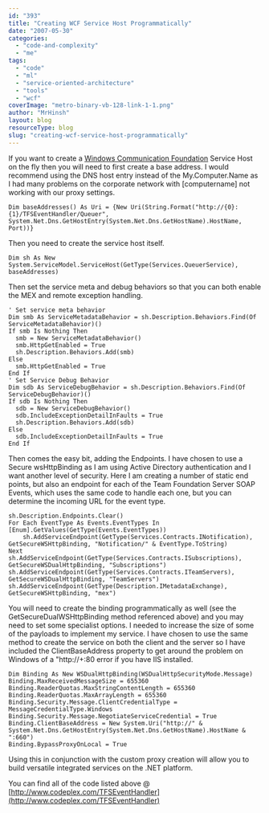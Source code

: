 ```yaml
---
id: "393"
title: "Creating WCF Service Host Programmatically"
date: "2007-05-30"
categories:
  - "code-and-complexity"
  - "me"
tags:
  - "code"
  - "ml"
  - "service-oriented-architecture"
  - "tools"
  - "wcf"
coverImage: "metro-binary-vb-128-link-1-1.png"
author: "MrHinsh"
layout: blog
resourceType: blog
slug: "creating-wcf-service-host-programmatically"
---
```


If you want to create a [Windows Communication Foundation](http://wcf.netfx3.com "Windows Communication Foundation") Service Host on the fly then you will need to first create a base address. I would recommend using the DNS host entry instead of the My.Computer.Name as I had many problems on the corporate network with \[computername\] not working with our proxy settings.

```
Dim baseAddresses() As Uri = {New Uri(String.Format("http://{0}:{1}/TFSEventHandler/Queuer", System.Net.Dns.GetHostEntry(System.Net.Dns.GetHostName).HostName, Port))}
```

Then you need to create the service host itself.

```
Dim sh As New System.ServiceModel.ServiceHost(GetType(Services.QueuerService), baseAddresses)
```

Then set the service meta and debug behaviors so that you can both enable the MEX and remote exception handling.

```
' Set service meta behavior
Dim smb As ServiceMetadataBehavior = sh.Description.Behaviors.Find(Of ServiceMetadataBehavior)()
If smb Is Nothing Then
  smb = New ServiceMetadataBehavior()
  smb.HttpGetEnabled = True
  sh.Description.Behaviors.Add(smb)
Else
  smb.HttpGetEnabled = True
End If
' Set Service Debug Behavior
Dim sdb As ServiceDebugBehavior = sh.Description.Behaviors.Find(Of ServiceDebugBehavior)()
If sdb Is Nothing Then
  sdb = New ServiceDebugBehavior()
  sdb.IncludeExceptionDetailInFaults = True
  sh.Description.Behaviors.Add(sdb)
Else
  sdb.IncludeExceptionDetailInFaults = True
End If
```

Then comes the easy bit, adding the Endpoints. I have chosen to use a Secure wsHttpBinding as I am using Active Directory authentication and I want another level of security. Here I am creating a number of static end points, but also an endpoint for each of the Team Foundation Server SOAP Events, which uses the same code to handle each one, but you can determine the incoming URL for the event type.

```
sh.Description.Endpoints.Clear()
For Each EventType As Events.EventTypes In [Enum].GetValues(GetType(Events.EventTypes))
    sh.AddServiceEndpoint(GetType(Services.Contracts.INotification), GetSecureWSHttpBinding, "Notification/" & EventType.ToString)
Next
sh.AddServiceEndpoint(GetType(Services.Contracts.ISubscriptions), GetSecureWSDualHttpBinding, "Subscriptions")
sh.AddServiceEndpoint(GetType(Services.Contracts.ITeamServers), GetSecureWSDualHttpBinding, "TeamServers")
sh.AddServiceEndpoint(GetType(Description.IMetadataExchange), GetSecureWSHttpBinding, "mex")
```

You will need to create the binding programmatically as well (see the GetSecureDualWSHttpBinding method referenced above) and you may need to set some specialist options. I needed to increase the size of some of the payloads to implement my service. I have chosen to use the same method to create the service on both the client and the server so I have included the ClientBaseAddress property to get around the problem on Windows of a "http://+:80 error if you have IIS installed.

```
Dim Binding As New WSDualHttpBinding(WSDualHttpSecurityMode.Message)
Binding.MaxReceivedMessageSize = 655360
Binding.ReaderQuotas.MaxStringContentLength = 655360
Binding.ReaderQuotas.MaxArrayLength = 655360
Binding.Security.Message.ClientCredentialType = MessageCredentialType.Windows
Binding.Security.Message.NegotiateServiceCredential = True
Binding.ClientBaseAddress = New System.Uri("http://" & System.Net.Dns.GetHostEntry(System.Net.Dns.GetHostName).HostName & ":660")
Binding.BypassProxyOnLocal = True
```

Using this in conjunction with the custom proxy creation will allow you to build versatile integrated services on the .NET platform.

You can find all of the code listed above @ [http://www.codeplex.com/TFSEventHandler](http://www.codeplex.com/TFSEventHandler)
